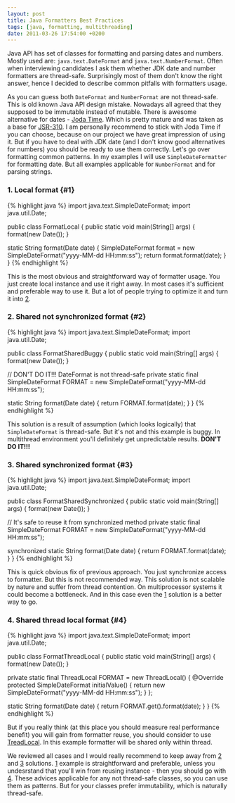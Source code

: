 ```yaml
---
layout: post
title: Java Formatters Best Practices
tags: [java, formatting, multithreading]
date: 2011-03-26 17:54:00 +0200
---
```

Java API has set of classes for formatting and parsing dates and
numbers. Mostly used are: `java.text.DateFormat` and `java.text.NumberFormat`. Often when interviewing candidates I ask them whether JDK date and number formatters are thread-safe. Surprisingly most of them don\'t know the right answer, hence I decided to describe common pitfalls with formatters usage.

<!-- more -->

As you can guess both `DateFormat` and `NumberFormat` are not thread-safe. This is old known Java API design mistake. Nowadays all agreed that they supposed to be immutable instead of mutable. There is awesome alternative for dates - [Joda Time][1]. Which is pretty mature and was taken as a base for [JSR-310][2]. I am personally recommend to stick with Joda Time if you can choose, because on our project we have great impression of using it. But if you have to deal with JDK date (and I don\'t know good alternatives for numbers) you should be ready to use them correctly. Let\'s go over formatting common patterns. In my examples I will use `SimpleDateFormatter` for formatting date. But all examples applicable for `NumberFormat` and for parsing strings.

### 1. Local format	{#1}
{% highlight java %}
import java.text.SimpleDateFormat;
import java.util.Date;

public class FormatLocal {
  public static void main(String[] args) {
    format(new Date());
  }

  static String format(Date date) {
    SimpleDateFormat format = new SimpleDateFormat("yyyy-MM-dd HH:mm:ss");
    return format.format(date);
  }
}
{% endhighlight %}

This is the most obvious and straightforward way of formatter usage. You just create local instance and use it right away. In most cases it\'s sufficient and preferable way to use it. But a lot of people trying to optimize it and turn it into [2](#2).

### 2. Shared not synchronized format	{#2}
{% highlight java %}
import java.text.SimpleDateFormat;
import java.util.Date;

public class FormatSharedBuggy {
  public static void main(String[] args) {
    format(new Date());
  }

  // DON'T DO IT!!! DateFormat is not thread-safe
  private static final SimpleDateFormat FORMAT =
	new SimpleDateFormat("yyyy-MM-dd HH:mm:ss");

  static String format(Date date) {
    return FORMAT.format(date);
  }
}
{% endhighlight %}

This solution is a result of assumption (which looks logically) that `SimpleDateFormat` is thread-safe. But it\'s not and this example is buggy. In multithread environment you\'ll definitely get unpredictable results. **DON\'T DO IT!!!**

### 3. Shared synchronized format	{#3}
{% highlight java %}
import java.text.SimpleDateFormat;
import java.util.Date;

public class FormatSharedSynchronized {
  public static void main(String[] args) {
    format(new Date());
  }

  // It's safe to reuse it from synchronized method
  private static final SimpleDateFormat FORMAT =
	new SimpleDateFormat("yyyy-MM-dd HH:mm:ss");

  synchronized static String format(Date date) {
    return FORMAT.format(date);
  }
}
{% endhighlight %}

This is quick obvious fix of previous approach. You just synchronize access to formatter. But this is not recommended way. This solution is not scalable by nature and suffer from thread contention. On multiprocessor systems it could become a bottleneck. And in this case even the [1](#1) solution is a better way to go.

### 4. Shared thread local format	{#4}
{% highlight java %}
import java.text.SimpleDateFormat;
import java.util.Date;

public class FormatThreadLocal {
  public static void main(String[] args) {
    format(new Date());
  }

  private static final ThreadLocal<SimpleDateFormat> FORMAT = new ThreadLocal<SimpleDateFormat>() {
    @Override
    protected SimpleDateFormat initialValue() {
      return new SimpleDateFormat("yyyy-MM-dd HH:mm:ss");
    }
  };

  static String format(Date date) {
    return FORMAT.get().format(date);
  }
}
{% endhighlight %}

But if you really think (at this place you should measure real performance benefit) you will gain from formatter reuse, you should consider to use [TreadLocal][3]. In this example formatter will be shared only within thread.

We reviewed all cases and I would really recommend to keep away from [2](#2) and [3](#3) solutions. [1](#1) example is straightforward and preferable, unless you undesrstand that you\'ll win from reusing instance - then you should go with [4](#4). These advices applicable for any not thread-safe classes, so you can use them as patterns. But for your classes prefer immutability, which is naturally thread-safe.

[1]: http://joda-time.sourceforge.net/ 
[2]: http://java.net/projects/jsr-310/ 
[3]: http://download.oracle.com/javase/6/docs/api/java/lang/ThreadLocal.html 
